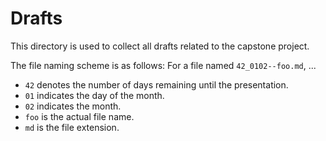 # Drafts

This directory is used to collect all drafts related to the capstone project.

The file naming scheme is as follows: For a file named `42_0102--foo.md`, ...

- `42` denotes the number of days remaining until the presentation.
- `01` indicates the day of the month.
- `02` indicates the month.
- `foo` is the actual file name.
- `md` is the file extension.
